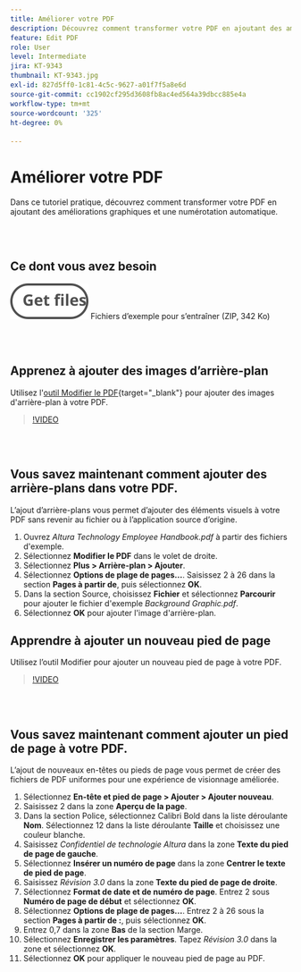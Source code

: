 ```yaml
---
title: Améliorer votre PDF
description: Découvrez comment transformer votre PDF en ajoutant des améliorations graphiques et une numérotation automatique
feature: Edit PDF
role: User
level: Intermediate
jira: KT-9343
thumbnail: KT-9343.jpg
exl-id: 827d5ff0-1c81-4c5c-9627-a01f7f5a8e6d
source-git-commit: cc1902cf295d3608fb8ac4ed564a39dbcc885e4a
workflow-type: tm+mt
source-wordcount: '325'
ht-degree: 0%

---
```


# Améliorer votre PDF

Dans ce tutoriel pratique, découvrez comment transformer votre PDF en ajoutant des améliorations graphiques et une numérotation automatique.

<br> 

## Ce dont vous avez besoin

[![Obtenir des fichiers](../assets/Getfiles.svg)](../assets/Enhance.zip)
Fichiers d’exemple pour s’entraîner (ZIP, 342 Ko)

<br> 

## Apprenez à ajouter des images d’arrière-plan

Utilisez l&#39;[outil Modifier le PDF](https://www.adobe.com/fr/acrobat/online/pdf-editor.html){target="_blank"} pour ajouter des images d&#39;arrière-plan à votre PDF.

>[!VIDEO](https://video.tv.adobe.com/v/338746?hidetitle=true)

<br> 

## Vous savez maintenant comment ajouter des arrière-plans dans votre PDF.

L’ajout d’arrière-plans vous permet d’ajouter des éléments visuels à votre PDF sans revenir au fichier ou à l’application source d’origine.

1. Ouvrez *Altura Technology Employee Handbook.pdf* à partir des fichiers d&#39;exemple.
1. Sélectionnez **Modifier le PDF** dans le volet de droite.
1. Sélectionnez **Plus > Arrière-plan > Ajouter**.
1. Sélectionnez **Options de plage de pages...**.
Saisissez 2 à 26 dans la section **Pages à partir de**, puis sélectionnez **OK**.
1. Dans la section Source, choisissez **Fichier** et sélectionnez **Parcourir** pour ajouter le fichier d&#39;exemple *Background Graphic.pdf*.
1. Sélectionnez **OK** pour ajouter l&#39;image d&#39;arrière-plan.

## Apprendre à ajouter un nouveau pied de page

Utilisez l’outil Modifier pour ajouter un nouveau pied de page à votre PDF.

>[!VIDEO](https://video.tv.adobe.com/v/338745?hidetitle=true)

<br> 

## Vous savez maintenant comment ajouter un pied de page à votre PDF.

L’ajout de nouveaux en-têtes ou pieds de page vous permet de créer des fichiers de PDF uniformes pour une expérience de visionnage améliorée.

1. Sélectionnez **En-tête et pied de page > Ajouter > Ajouter nouveau**.
1. Saisissez 2 dans la zone **Aperçu de la page**.
1. Dans la section Police, sélectionnez Calibri Bold dans la liste déroulante **Nom**.
Sélectionnez 12 dans la liste déroulante **Taille** et choisissez une couleur blanche.
1. Saisissez *Confidentiel de technologie Altura* dans la zone **Texte du pied de page de gauche**.
1. Sélectionnez **Insérer un numéro de page** dans la zone **Centrer le texte de pied de page**.
1. Saisissez *Révision 3.0* dans la zone **Texte du pied de page de droite**.
1. Sélectionnez **Format de date et de numéro de page**.
Entrez 2 sous **Numéro de page de début** et sélectionnez **OK**.
1. Sélectionnez **Options de plage de pages...**.
Entrez 2 à 26 sous la section **Pages à partir de :**, puis sélectionnez **OK**.
1. Entrez 0,7 dans la zone **Bas** de la section Marge.
1. Sélectionnez **Enregistrer les paramètres**.
Tapez *Révision 3.0* dans la zone et sélectionnez **OK**.
1. Sélectionnez **OK** pour appliquer le nouveau pied de page au PDF.

